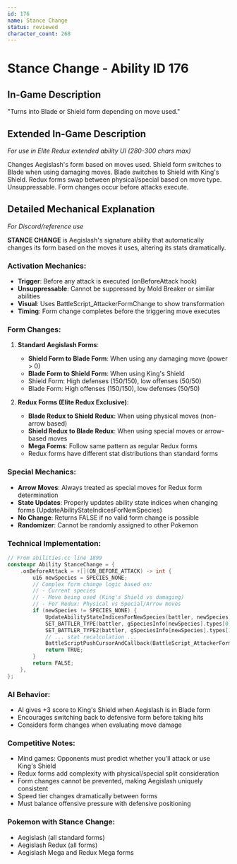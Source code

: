 ```yaml
---
id: 176
name: Stance Change
status: reviewed
character_count: 268
---
```


# Stance Change - Ability ID 176

## In-Game Description
"Turns into Blade or Shield form depending on move used."

## Extended In-Game Description
*For use in Elite Redux extended ability UI (280-300 chars max)*

Changes Aegislash's form based on moves used. Shield form switches to Blade when using damaging moves. Blade switches to Shield with King's Shield. Redux forms swap between physical/special based on move type. Unsuppressable. Form changes occur before attacks execute.

## Detailed Mechanical Explanation
*For Discord/reference use*

**STANCE CHANGE** is Aegislash's signature ability that automatically changes its form based on the moves it uses, altering its stats dramatically.

### Activation Mechanics:
- **Trigger**: Before any attack is executed (onBeforeAttack hook)
- **Unsuppressable**: Cannot be suppressed by Mold Breaker or similar abilities
- **Visual**: Uses BattleScript_AttackerFormChange to show transformation
- **Timing**: Form change completes before the triggering move executes

### Form Changes:

1. **Standard Aegislash Forms**:
   - **Shield Form to Blade Form**: When using any damaging move (power > 0)
   - **Blade Form to Shield Form**: When using King's Shield
   - Shield Form: High defenses (150/150), low offenses (50/50)
   - Blade Form: High offenses (150/150), low defenses (50/50)

2. **Redux Forms (Elite Redux Exclusive)**:
   - **Blade Redux to Shield Redux**: When using physical moves (non-arrow based)
   - **Shield Redux to Blade Redux**: When using special moves or arrow-based moves
   - **Mega Forms**: Follow same pattern as regular Redux forms
   - Redux forms have different stat distributions than standard forms

### Special Mechanics:
- **Arrow Moves**: Always treated as special moves for Redux form determination
- **State Updates**: Properly updates ability state indices when changing forms (UpdateAbilityStateIndicesForNewSpecies)
- **No Change**: Returns FALSE if no valid form change is possible
- **Randomizer**: Cannot be randomly assigned to other Pokemon

### Technical Implementation:
```c
// From abilities.cc line 1899
constexpr Ability StanceChange = {
    .onBeforeAttack = +[](ON_BEFORE_ATTACK) -> int {
        u16 newSpecies = SPECIES_NONE;
        // Complex form change logic based on:
        // - Current species
        // - Move being used (King's Shield vs damaging)
        // - For Redux: Physical vs Special/Arrow moves
        if (newSpecies != SPECIES_NONE) {
            UpdateAbilityStateIndicesForNewSpecies(battler, newSpecies);
            SET_BATTLER_TYPE(battler, gSpeciesInfo[newSpecies].types[0]);
            SET_BATTLER_TYPE2(battler, gSpeciesInfo[newSpecies].types[1]);
            // ... stat recalculation ...
            BattleScriptPushCursorAndCallback(BattleScript_AttackerFormChange);
            return TRUE;
        }
        return FALSE;
    },
};
```

### AI Behavior:
- AI gives +3 score to King's Shield when Aegislash is in Blade form
- Encourages switching back to defensive form before taking hits
- Considers form changes when evaluating move damage

### Competitive Notes:
- Mind games: Opponents must predict whether you'll attack or use King's Shield
- Redux forms add complexity with physical/special split consideration
- Form changes cannot be prevented, making Aegislash uniquely consistent
- Speed tier changes dramatically between forms
- Must balance offensive pressure with defensive positioning

### Pokemon with Stance Change:
- Aegislash (all standard forms)
- Aegislash Redux (all forms)
- Aegislash Mega and Redux Mega forms